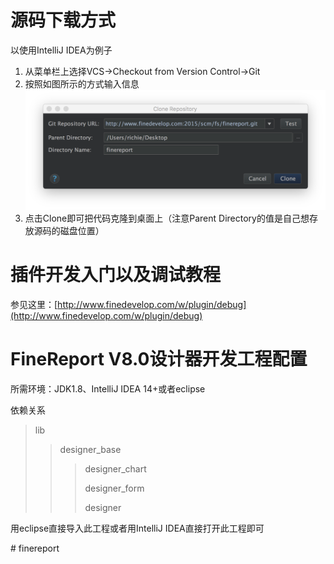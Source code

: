 # 源码下载方式

以使用IntelliJ IDEA为例子

1. 从菜单栏上选择VCS->Checkout from Version Control->Git
2. 按照如图所示的方式输入信息![git](screenshots/clone.png)
3. 点击Clone即可把代码克隆到桌面上（注意Parent Directory的值是自己想存放源码的磁盘位置）


# 插件开发入门以及调试教程
参见这里：[http://www.finedevelop.com/w/plugin/debug](http://www.finedevelop.com/w/plugin/debug)

# FineReport V8.0设计器开发工程配置

所需环境：JDK1.8、IntelliJ IDEA 14+或者eclipse

依赖关系
> lib
> > designer_base
> > > designer_chart
> > > 
> > > designer_form
> > > 
> > > designer

用eclipse直接导入此工程或者用IntelliJ IDEA直接打开此工程即可

#   f i n e r e p o r t 
 
 